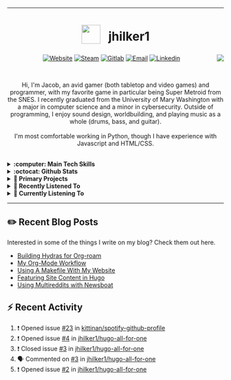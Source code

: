 ***
<div align="center">
<h1>
  <sub>
    <img src="https://avatars.githubusercontent.com/u/11656760?v=4" height="44">
  </sub>
  &nbsp;
 jhilker1
  </h1>
  
[![Website](https://img.shields.io/badge/-Website-blue?logo=org&style=for-the-badge&logoColor=white)](https://jhilker.com)
[![Steam](https://img.shields.io/badge/-Steam-black?logo=steam&style=for-the-badge)](https://steamcommunity.com/id/WaitingCynicism/)
[![Gitlab](https://img.shields.io/badge/-jhilker-blue?logo=gitlab&style=for-the-badge&logoColor=white)](https://gitlab.com/jhilker)
[![Email](https://img.shields.io/badge/-Email-blue?logo=gmail&style=for-the-badge&logoColor=white)](mailto:jacob.hilker2@gmail.com)
[![Linkedin](https://img.shields.io/badge/-jhilker-0A66C2?logo=linkedin&style=for-the-badge&logoColor=white)](https://linked.com/in/jhilker)
<img src="https://jhilker.com/pics/jhilker.jpg" align="right"/>
<!--img src='https://data.whicdn.com/images/354171585/original.gif' width='175px'-->
<br>
<p>
  Hi, I'm Jacob, an avid gamer (both tabletop and video games) and programmer, with my favorite game in particular being Super Metroid from the SNES. I recently graduated from the University of Mary Washington with a major in computer science and a minor in cybersecurity. Outside of programming, I enjoy sound design, worldbuilding, and playing music as a whole (drums, bass, and guitar).
  <br><br>
I'm most comfortable working in Python, though I have experience with Javascript and HTML/CSS.
  </p>
<br>

  </div>
<details>
  <summary><strong>:computer: Main Tech Skills</strong></summary>
  
  [![Python](https://img.shields.io/badge/-python-3776ab?logo=python&style=for-the-badge&logoColor=white)]()
  [![Hugo](https://img.shields.io/badge/-Hugo-ff4088?logo=hugo&style=for-the-badge&logoColor=white)]()
  [![Org-mode](https://img.shields.io/badge/-Orgmode-77aa99?logo=org&style=for-the-badge&logoColor=white)]()
  [![Postgres](https://img.shields.io/badge/-Postgres-4169e1?logo=postgresql&style=for-the-badge&logoColor=white)]()
  [![Java](https://img.shields.io/badge/-Java-007396?logo=java&style=for-the-badge&logoColor=white)]()
  [![Javascript](https://img.shields.io/badge/-Javascript-red?logo=javascript&style=for-the-badge&logoColor=white)]()
  </details>
   <details>
  <summary><strong>:octocat: Github Stats</strong></summary>
  
  ![Jacob's GitHub stats](https://github-readme-stats.vercel.app/api?username=jhilker1&layout=compact&show_icons=true&theme=nord&count_private=true)
  &nbsp;
  [![Top Langs](https://github-readme-stats.vercel.app/api/top-langs/?username=jhilker1&hide=yasnippet,c&layout=compact&langs_count=8&theme=nord)](https://github.com/jhilker1)
  </details>
  
  <details>
  <summary><strong>📓 Primary Projects</strong></summary>
    
  [![All For One](https://github-readme-stats.vercel.app/api/pin/?username=jhilker1&repo=hugo-all-for-one&theme=nord)](https://github.com/jhilker1/hugo-all-for-one)
  [![Chronicler](https://github-readme-stats.vercel.app/api/pin/?username=jhilker1&repo=chroniclerCK3&theme=nord)](https://github.com/jhilker1/chroniclerCK3)
  
  </details>
   
  <details>
  <summary><strong>🎵 Recently Listened To</strong></summary> 
  
  ![Recently Listened To](https://spotify-recently-played-readme.vercel.app/api?user=bqby3nrwzkqhio0yxezv77899&count=3)
  </details>

<details>
  <summary><strong>🎸 Currently Listening To</strong></summary>
  
 [![spotify-github-profile](https://spotify-github-profile.vercel.app/api/view?uid=bqby3nrwzkqhio0yxezv77899&cover_image=true&theme=natemoo-re)](https://spotify-github-profile.vercel.app/api/view?uid=bqby3nrwzkqhio0yxezv77899&redirect=true)
  </details>
  
  ---
  ## ✏️ Recent Blog Posts
Interested in some of the things I write on my blog? Check them out here.
<!-- BLOG-POST-LIST:START -->
- [Building Hydras for Org-roam](https://jhilker.com/blog/2021/06/building-hydras-for-org-roam/)
- [My Org-Mode Workflow](https://jhilker.com/blog/2021/06/my-org-mode-workflow/)
- [Using A Makefile With My Website](https://jhilker.com/blog/2021/03/using-a-makefile-with-my-website/)
- [Featuring Site Content in Hugo](https://jhilker.com/blog/2021/02/featuring-site-content-in-hugo/)
- [Using Multireddits with Newsboat](https://jhilker.com/blog/2020/12/using-multireddits-with-newsboat/)
<!-- BLOG-POST-LIST:END -->

## ⚡ Recent Activity
<!--START_SECTION:activity-->
1. ❗️ Opened issue [#23](https://github.com/kittinan/spotify-github-profile/issues/23) in [kittinan/spotify-github-profile](https://github.com/kittinan/spotify-github-profile)
2. ❗️ Opened issue [#4](https://github.com/jhilker1/hugo-all-for-one/issues/4) in [jhilker1/hugo-all-for-one](https://github.com/jhilker1/hugo-all-for-one)
3. ❗️ Closed issue [#3](https://github.com/jhilker1/hugo-all-for-one/issues/3) in [jhilker1/hugo-all-for-one](https://github.com/jhilker1/hugo-all-for-one)
4. 🗣 Commented on [#3](https://github.com/jhilker1/hugo-all-for-one/issues/3) in [jhilker1/hugo-all-for-one](https://github.com/jhilker1/hugo-all-for-one)
5. ❗️ Opened issue [#2](https://github.com/jhilker1/hugo-all-for-one/issues/2) in [jhilker1/hugo-all-for-one](https://github.com/jhilker1/hugo-all-for-one)
<!--END_SECTION:activity-->

